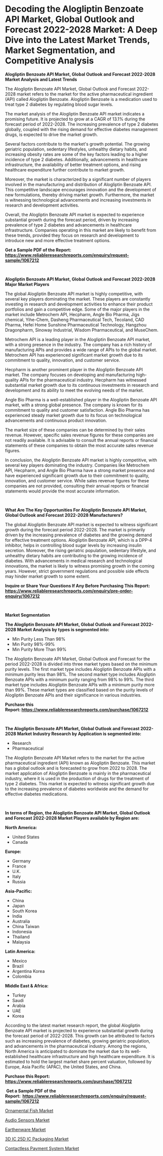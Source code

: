 <p><h1>Decoding the Alogliptin Benzoate API Market, Global Outlook and Forecast 2022-2028 Market: A Deep Dive into the Latest Market Trends, Market Segmentation, and Competitive Analysis</h1></p><p><strong>Alogliptin Benzoate API Market, Global Outlook and Forecast 2022-2028 Market Analysis and Latest Trends</strong></p>
<p><p>The Alogliptin Benzoate API Market, Global Outlook and Forecast 2022-2028 market refers to the market for the active pharmaceutical ingredient (API) called Alogliptin Benzoate. Alogliptin Benzoate is a medication used to treat type 2 diabetes by regulating blood sugar levels.</p><p>The market analysis of the Alogliptin Benzoate API market indicates a promising future. It is projected to grow at a CAGR of 13.1% during the forecast period of 2022-2028. The increasing prevalence of type 2 diabetes globally, coupled with the rising demand for effective diabetes management drugs, is expected to drive the market growth.</p><p>Several factors contribute to the market's growth potential. The growing geriatric population, sedentary lifestyles, unhealthy dietary habits, and increasing obesity rates are some of the key factors leading to a higher incidence of type 2 diabetes. Additionally, advancements in healthcare infrastructure, the availability of better treatment options, and rising healthcare expenditure further contribute to market growth.</p><p>Moreover, the market is characterized by a significant number of players involved in the manufacturing and distribution of Alogliptin Benzoate API. This competitive landscape encourages innovation and the development of new formulations, thereby driving market growth. Furthermore, the market is witnessing technological advancements and increasing investments in research and development activities.</p><p>Overall, the Alogliptin Benzoate API market is expected to experience substantial growth during the forecast period, driven by increasing prevalence of type 2 diabetes and advancements in healthcare infrastructure. Companies operating in this market are likely to benefit from these trends, provided they focus on research and development to introduce new and more effective treatment options.</p></p>
<p><strong>Get a Sample PDF of the Report:&nbsp; <a href="https://www.reliableresearchreports.com/enquiry/request-sample/1067212">https://www.reliableresearchreports.com/enquiry/request-sample/1067212</a></strong></p>
<p>&nbsp;</p>
<p><strong>Alogliptin Benzoate API Market, Global Outlook and Forecast 2022-2028 Major Market Players</strong></p>
<p><p>The global Alogliptin Benzoate API market is highly competitive, with several key players dominating the market. These players are constantly investing in research and development activities to enhance their product portfolios and gain a competitive edge. Some of the major players in the market include Metrochem API, Hecpharm, Angle Bio Pharma, Jigs chemical, Yihe-Chem, Dasheng Pharmaceutical Tech, Tecoland, CAD Pharma, Hefei Home Sunshine Pharmaceutical Technology, Hangzhou Dragonpharm, Sinoway Industrial, Wisdom Pharmaceutical, and MuseChem.</p><p>Metrochem API is a leading player in the Alogliptin Benzoate API market, with a strong presence in the industry. The company has a rich history of manufacturing APIs and provides a wide range of APIs to the global market. Metrochem API has experienced significant market growth due to its commitment to quality, innovation, and customer service.</p><p>Hecpharm is another prominent player in the Alogliptin Benzoate API market. The company focuses on developing and manufacturing high-quality APIs for the pharmaceutical industry. Hecpharm has witnessed substantial market growth due to its continuous investments in research and development and its ability to meet the evolving needs of the market.</p><p>Angle Bio Pharma is a well-established player in the Alogliptin Benzoate API market, with a strong global presence. The company is known for its commitment to quality and customer satisfaction. Angle Bio Pharma has experienced steady market growth due to its focus on technological advancements and continuous product innovation.</p><p>The market size of these companies can be determined by their sales revenue. However, specific sales revenue figures for these companies are not readily available. It is advisable to consult the annual reports or financial statements of these companies to obtain the most accurate sales revenue figures.</p><p>In conclusion, the Alogliptin Benzoate API market is highly competitive, with several key players dominating the industry. Companies like Metrochem API, Hecpharm, and Angle Bio Pharma have a strong market presence and have experienced significant growth due to their commitment to quality, innovation, and customer service. While sales revenue figures for these companies are not provided, consulting their annual reports or financial statements would provide the most accurate information.</p></p>
<p>&nbsp;</p>
<p><strong>What Are The Key Opportunities For Alogliptin Benzoate API Market, Global Outlook and Forecast 2022-2028 Manufacturers?</strong></p>
<p><p>The global Alogliptin Benzoate API market is expected to witness significant growth during the forecast period 2022-2028. The market is primarily driven by the increasing prevalence of diabetes and the growing demand for effective treatment options. Alogliptin Benzoate API, which is a DPP-4 inhibitor, helps in controlling blood sugar levels by increasing insulin secretion. Moreover, the rising geriatric population, sedentary lifestyle, and unhealthy dietary habits are contributing to the growing incidence of diabetes. With advancements in medical research and technological innovations, the market is likely to witness promising growth in the coming years. However, strict government regulations and possible side effects may hinder market growth to some extent.</p></p>
<p><strong>Inquire or Share Your Questions If Any Before Purchasing This Report: <a href="https://www.reliableresearchreports.com/enquiry/pre-order-enquiry/1067212">https://www.reliableresearchreports.com/enquiry/pre-order-enquiry/1067212</a></strong></p>
<p>&nbsp;</p>
<p><strong>Market Segmentation</strong></p>
<p><strong>The Alogliptin Benzoate API Market, Global Outlook and Forecast 2022-2028 Market Analysis by types is segmented into:</strong></p>
<p><ul><li>Min Purity Less Than 98%</li><li>Min Purity 98%-99%</li><li>Min Purity More Than 99%</li></ul></p>
<p><p>The Alogliptin Benzoate API Market, Global Outlook and Forecast for the period 2022-2028 is divided into three market types based on the minimum purity levels. The first market type includes Alogliptin Benzoate APIs with a minimum purity less than 98%. The second market type includes Alogliptin Benzoate APIs with a minimum purity ranging from 98% to 99%. The third market type includes Alogliptin Benzoate APIs with a minimum purity more than 99%. These market types are classified based on the purity levels of Alogliptin Benzoate APIs and their significance in various industries.</p></p>
<p><strong>Purchase this Report:&nbsp;<a href="https://www.reliableresearchreports.com/purchase/1067212">https://www.reliableresearchreports.com/purchase/1067212</a></strong></p>
<p>&nbsp;</p>
<p><strong>The Alogliptin Benzoate API Market, Global Outlook and Forecast 2022-2028 Market Industry Research by Application is segmented into:</strong></p>
<p><ul><li>Research</li><li>Pharmaceutical</li></ul></p>
<p><p>The Alogliptin Benzoate API Market refers to the market for the active pharmaceutical ingredient (API) known as Alogliptin Benzoate. This market has a global outlook and is forecasted to grow from 2022 to 2028. The market application of Alogliptin Benzoate is mainly in the pharmaceutical industry, where it is used in the production of drugs for the treatment of type 2 diabetes. This market is expected to witness significant growth due to the increasing prevalence of diabetes worldwide and the demand for effective diabetes medications.</p></p>
<p>&nbsp;</p>
<p><strong>In terms of Region, the Alogliptin Benzoate API Market, Global Outlook and Forecast 2022-2028 Market Players available by Region are:</strong></p>
<p>
    <p> <strong> North America: </strong>
        <ul>
            <li>United States</li>
            <li>Canada</li>
        </ul>
        </p> 
    <p> <strong> Europe: </strong>
        <ul>
            <li>Germany</li>
            <li>France</li>
            <li>U.K.</li>
            <li>Italy</li>
            <li>Russia</li>
        </ul>
        </p> 
    <p> <strong> Asia-Pacific: </strong>
        <ul>
            <li>China</li>
            <li>Japan</li>
            <li>South Korea</li>
            <li>India</li>
            <li>Australia</li>
            <li>China Taiwan</li>
            <li>Indonesia</li>
            <li>Thailand</li>
            <li>Malaysia</li>
        </ul>
        </p> 
    <p> <strong> Latin America: </strong>
        <ul>
            <li>Mexico</li>
            <li>Brazil</li>
            <li>Argentina Korea</li>
            <li>Colombia</li>
        </ul>
        </p> 
    <p> <strong> Middle East & Africa: </strong>
        <ul>
            <li>Turkey</li>
            <li>Saudi</li>
            <li>Arabia</li>
            <li>UAE</li>
            <li>Korea</li>
        </ul>
    </p>
    </p>
<p><p>According to the latest market research report, the global Alogliptin Benzoate API market is projected to experience substantial growth during the forecast period of 2022-2028. This growth can be attributed to factors such as increasing prevalence of diabetes, growing geriatric population, and advancements in the pharmaceutical industry. Among the regions, North America is anticipated to dominate the market due to its well-established healthcare infrastructure and high healthcare expenditure. It is estimated to hold the largest market share percent valuation, followed by Europe, Asia Pacific (APAC), the United States, and China.</p></p>
<p><strong>Purchase this Report: <a href="https://www.reliableresearchreports.com/purchase/1067212">https://www.reliableresearchreports.com/purchase/1067212</a></strong></p>
<p>&nbsp;<strong>Get a Sample PDF of the Report:&nbsp;&nbsp;<a href="https://www.reliableresearchreports.com/enquiry/request-sample/1067212">https://www.reliableresearchreports.com/enquiry/request-sample/1067212</a></strong></p>
<p><strong></strong></p>
<p><p><a href="https://medium.com/@efrainhaley/ornamental-fish-market-size-growth-forecast-2023-2030-6f98908fe9a0">Ornamental Fish Market</a></p><p><a href="https://www.linkedin.com/pulse/audio-sensors-market-size-share-global-analysis-report-2023-93mke/">Audio Sensors Market</a></p><p><a href="https://medium.com/@cleogerhold/earthenware-market-size-growth-forecast-2023-2030-8332737690b8">Earthenware Market</a></p><p><a href="https://www.reportprime.com/3d-ic-25d-ic-packaging-r5143">3D IC 25D IC Packaging Market</a></p><p><a href="https://www.linkedin.com/pulse/contactless-payment-system-market-size-share-amp-trends-djedc/">Contactless Payment System Market</a></p></p>
